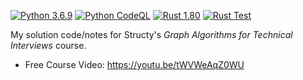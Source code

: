 [![Python 3.6.9](https://img.shields.io/badge/python-3.6+-blue.svg)](https://www.python.org/downloads/release/python-369/)
[![Python CodeQL](https://github.com/plasticuproject/graph-algos-course/actions/workflows/codeql.yml/badge.svg)](https://github.com/plasticuproject/graph-algos-course/actions/workflows/codeql.yml)
[![Rust 1.80](https://img.shields.io/badge/rust-1.80+-red.svg)](https://www.rust-lang.org/tools/install)
[![Rust Test](https://github.com/plasticuproject/graph-algos-course/actions/workflows/rust.yml/badge.svg)](https://github.com/plasticuproject/graph-algos-course/actions/workflows/rust.yml)

My solution code/notes for Structy's _Graph Algorithms for Technical Interviews_ course.

- Free Course Video: https://youtu.be/tWVWeAqZ0WU
